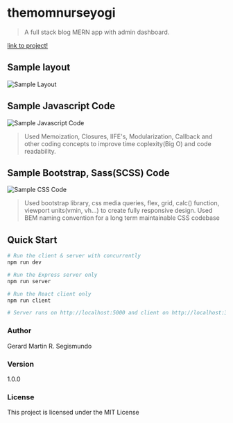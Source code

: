 # themomnurseyogi

> A full stack blog MERN app with admin dashboard.

[link to project!](https://rocky-peak-91924.herokuapp.com/)

## Sample layout

![Sample Layout](https://i.imgur.com/9LQDH85.jpg)

## Sample Javascript Code

![Sample Javascript Code](https://i.imgur.com/Zw3DXRX.jpg)

> Used Memoization, Closures, IIFE's, Modularization, Callback and other coding concepts to improve time coplexity(Big O) and code readability.

## Sample Bootstrap, Sass(SCSS) Code

![Sample CSS Code](https://i.imgur.com/BBLXa79.jpg)

> Used bootstrap library, css media queries, flex, grid, calc() function, viewport units(vmin, vh...) to create fully responsive design.
> Used BEM naming convention for a long term maintainable CSS codebase

## Quick Start

```bash
# Run the client & server with concurrently
npm run dev

# Run the Express server only
npm run server

# Run the React client only
npm run client

# Server runs on http://localhost:5000 and client on http://localhost:3000
```

### Author

Gerard Martin R. Segismundo

### Version

1.0.0

### License

This project is licensed under the MIT License
